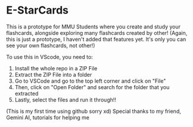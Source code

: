 # E-StarCards
This is a prototype for MMU Students where you create and study your flashcards, alongside exploring many flashcards created by other!
(Again, this is just a prototype, I haven't added that features yet. It's only you can see your own flashcards, not other!)

To use this in VScode, you need to:
1. Install the whole repo in a ZIP File
2. Extract the ZIP File into a folder
3. Go to VSCode and go to the top left corner and click on "File"
4. Then, click on "Open Folder" and search for the folder that you extracted
5. Lastly, select the files and run it through!!

(This is my first time using github sorry xd)
Special thanks to my friend, Gemini AI, tutorials for helping me  
